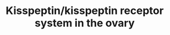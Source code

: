 ---
annotations:
- type: Pathway Ontology
  value: nuclear factor kappa B signaling pathway
- type: Pathway Ontology
  value: peptide and protein hormone signaling pathway
- type: Pathway Ontology
  value: G protein mediated signaling pathway
- type: Pathway Ontology
  value: sex steroids signaling pathway
- type: Disease Ontology
  value: female reproductive system disease
- type: Pathway Ontology
  value: protein kinase C (PKC) signaling pathway
- type: Disease Ontology
  value: ovarian disease
authors:
- MCMJanssen
- Fehrhart
- Egonw
- Eweitz
communities:
- RareDiseases
description: The signalling pathway of the kisspeptin/kisspeptin receptor interaction
  in the ovary, including its effects on follicular development, oocyte maturation,
  ovulation, and steroidogenesis.
last-edited: 2021-11-30
organisms:
- Homo sapiens
redirect_from:
- /index.php/Pathway:WP4871
- /instance/WP4871
schema-jsonld:
- '@context': https://schema.org/
  '@id': https://wikipathways.github.io/pathways/WP4871.html
  '@type': Dataset
  creator:
    '@type': Organization
    name: WikiPathways
  description: The signalling pathway of the kisspeptin/kisspeptin receptor interaction
    in the ovary, including its effects on follicular development, oocyte maturation,
    ovulation, and steroidogenesis.
  keywords:
  - AMH
  - progesterone
  - KISS1
  - DAG
  - PIP2
  - RAF1
  - PLCB3
  - ARRB1
  - KISS1R
  - PIP3
  - GDF9
  - PIK3CB
  - PLCB2
  - AKT2
  - KRAS
  - PDK1
  - NRAS
  - STAR
  - Met
  - Ca2+
  - IP3
  - PRKCA
  - PRKCE
  - NKB
  - PLCB4
  - MAPK3
  - Gene
  - AKT1
  - MAPK1
  - MAP2K2
  - FSHR
  - PRKCG
  - PRKCB
  - PIK3CD
  - BMP15
  - CYP11A1
  - PLCB1
  - PRKCD
  - PI3K/Akt signalling pathway
  - NFKB1
  - HRAS
  - PIK3CG
  - PIK3CA
  - MMP9
  - PRKCQ
  - PRKCH
  - MAP2K1
  - MAPK signalling pathway
  - HSD3B1
  - ARRB2
  license: CC0
  name: Kisspeptin/kisspeptin receptor system in the ovary
seo: CreativeWork
title: Kisspeptin/kisspeptin receptor system in the ovary
wpid: WP4871
---